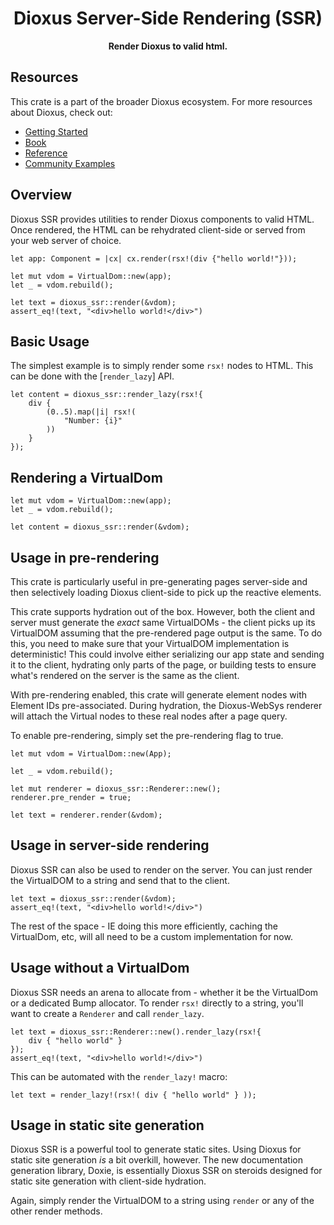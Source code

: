 <div align="center">
  <h1>Dioxus Server-Side Rendering (SSR)</h1>
  <p>
    <strong>Render Dioxus to valid html.</strong>
  </p>
</div>

## Resources
This crate is a part of the broader Dioxus ecosystem. For more resources about Dioxus, check out:

- [Getting Started](https://dioxuslabs.com/getting-started)
- [Book](https://dioxuslabs.com/book)
- [Reference](https://dioxuslabs.com/reference)
- [Community Examples](https://github.com/DioxusLabs/community-examples)

## Overview

Dioxus SSR provides utilities to render Dioxus components to valid HTML. Once rendered, the HTML can be rehydrated client-side or served from your web server of choice.

```rust, ignore
let app: Component = |cx| cx.render(rsx!(div {"hello world!"}));

let mut vdom = VirtualDom::new(app);
let _ = vdom.rebuild();

let text = dioxus_ssr::render(&vdom);
assert_eq!(text, "<div>hello world!</div>")
```


## Basic Usage

The simplest example is to simply render some `rsx!` nodes to HTML. This can be done with the [`render_lazy`] API.

```rust, ignore
let content = dioxus_ssr::render_lazy(rsx!{
    div {
        (0..5).map(|i| rsx!(
            "Number: {i}"
        ))
    }
});
```

## Rendering a VirtualDom

```rust, ignore
let mut vdom = VirtualDom::new(app);
let _ = vdom.rebuild();

let content = dioxus_ssr::render(&vdom);
```





## Usage in pre-rendering

This crate is particularly useful in pre-generating pages server-side and then selectively loading Dioxus client-side to pick up the reactive elements.

This crate supports hydration out of the box. However, both the client and server must generate the *exact* same VirtualDOMs - the client picks up its VirtualDOM assuming that the pre-rendered page output is the same. To do this, you need to make sure that your VirtualDOM implementation is deterministic! This could involve either serializing our app state and sending it to the client, hydrating only parts of the page, or building tests to ensure what's rendered on the server is the same as the client.

With pre-rendering enabled, this crate will generate element nodes with Element IDs pre-associated. During hydration, the Dioxus-WebSys renderer will attach the Virtual nodes to these real nodes after a page query.

To enable pre-rendering, simply set the pre-rendering flag to true.

```rust, ignore
let mut vdom = VirtualDom::new(App);

let _ = vdom.rebuild();

let mut renderer = dioxus_ssr::Renderer::new();
renderer.pre_render = true;

let text = renderer.render(&vdom);
```

## Usage in server-side rendering

Dioxus SSR can also be used to render on the server. You can just render the VirtualDOM to a string and send that to the client.

```rust, ignore
let text = dioxus_ssr::render(&vdom);
assert_eq!(text, "<div>hello world!</div>")
```

The rest of the space - IE doing this more efficiently, caching the VirtualDom, etc, will all need to be a custom implementation for now.

## Usage without a VirtualDom

Dioxus SSR needs an arena to allocate from - whether it be the VirtualDom or a dedicated Bump allocator. To render `rsx!` directly to a string, you'll want to create a `Renderer` and call `render_lazy`.

```rust, ignore
let text = dioxus_ssr::Renderer::new().render_lazy(rsx!{
    div { "hello world" }
});
assert_eq!(text, "<div>hello world!</div>")
```

This can be automated with the `render_lazy!` macro:

```rust, ignore
let text = render_lazy!(rsx!( div { "hello world" } ));
```

## Usage in static site generation

Dioxus SSR is a powerful tool to generate static sites. Using Dioxus for static site generation _is_ a bit overkill, however. The new documentation generation library, Doxie, is essentially Dioxus SSR on steroids designed for static site generation with client-side hydration.


Again, simply render the VirtualDOM to a string using `render` or any of the other render methods.
